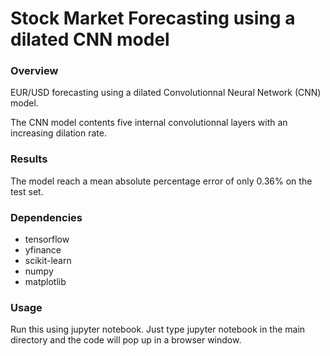# Stock Market Forecasting using a dilated CNN model

### Overview

EUR/USD forecasting using a dilated Convolutionnal Neural Network (CNN) model.

The CNN model contents five internal convolutionnal layers with an increasing dilation rate.

### Results

The model reach a mean absolute percentage error of only 0.36% on the test set.

### Dependencies

- tensorflow
- yfinance
- scikit-learn
- numpy
- matplotlib

### Usage

Run this using jupyter notebook. Just type jupyter notebook in the main directory and the code will pop up in a browser window.
